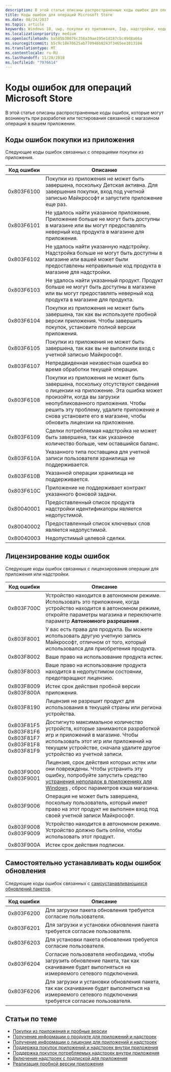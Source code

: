 ```yaml
---
description: В этой статье описаны распространенные коды ошибок для операций Microsoft Store для приложений и надстроек, включая покупки из приложения, лицензирование и обновления самостоятельно устанавливать приложения.
title: Коды ошибок для операций Microsoft Store
ms.date: 08/24/2017
ms.topic: article
keywords: Windows 10, uwp, покупки из приложения, Iap, надстройки, коды ошибок
ms.localizationpriority: medium
ms.openlocfilehash: ba505b30076c356a39ae195e1d187cbc49d8a66a
ms.sourcegitcommit: b5c9c18e70625ab770946b8243f3465ee1013184
ms.translationtype: MT
ms.contentlocale: ru-RU
ms.lasthandoff: 11/28/2018
ms.locfileid: "7976614"
---
```

# <a name="error-codes-for-store-operations"></a>Коды ошибок для операций Microsoft Store

<!-- confirm whether symbolic names are defined for app developers, or do they just handle direct error code values -->

В этой статье описаны распространенные коды ошибок, которые могут возникнуть при разработке или тестирования связанной с магазином операций в вашем приложении.

## <a name="in-app-purchase-error-codes"></a>Коды ошибок покупки из приложения

Следующие коды ошибок связанных с операциями покупки из приложения.

|  Код ошибки  |  Описание  |
|--------------|---------------|
| 0x803F6100   | Покупки из приложения не может быть завершена, поскольку Детская активна. Для завершения покупки, вход под учетной записью Майкрософт и запустите приложение еще раз.               |
| 0x803F6101   | Не удалось найти указанное приложение. Приложение больше не могут быть доступны в магазине или вы могут предоставлять неверный код продукта в магазине для приложения.     |
| 0x803F6102   | Не удалось найти указанную надстройку. Надстройка больше не могут быть доступны в магазине или вашей может были предоставлены неправильные код продукта в магазине для надстройки.                                               |
| 0x803F6103   | Не удалось найти указанный продукт. Продукт больше не могут быть доступны в магазине или вы могут предоставлять неверный код продукта в магазине для продукта.                                          |
| 0x803F6104   | Покупки из приложения не может быть завершена, так как вы используете пробной версии приложения. Чтобы завершить покупок, установите полной версии приложения.               |
| 0x803F6105   | Покупки из приложения не может быть завершена, так как вы не выполнили вход с учетной записью Майкрософт.                                              |
| 0x803F6107   | Непредвиденная неизвестная ошибка во время обработки текущей операции.                                             |
| 0x803F6108   | Покупки из приложения не может быть завершена, поскольку отсутствуют сведения о лицензии на приложение. Эта ошибка может произойти, когда вы загрузки неопубликованного приложения. Чтобы решить эту проблему, удалите приложение и снова установите его в магазине, чтобы обновить лицензии на приложение.                                          |
| 0x803F6109   | Сделки потребляемая надстройка не может быть завершена, так как указанное количество больше, чем оставшийся баланс.        |
| 0x803F610A   | Указанного типа поставщика для учетной записи пользователя хранилища не поддерживается.                                            |
| 0x803F610B   | Указанной операции хранилища не поддерживается.                                             |
| 0x803F610C   | Приложение не поддерживает контракт указанного фоновой задачи.                                             |
| 0x80040001   | Предоставленный список продукта надстройки идентификаторы является недопустимой.                        |
| 0x80040002   | Предоставленный список ключевых слов является недопустимой.                   |
| 0x80040003   | Недопустимый целевой сделки.                       |

## <a name="licensing-error-codes"></a>Лицензирование коды ошибок

Следующие коды ошибок связанных с лицензирования операции для приложения или надстройки.

|  Код ошибки  |  Описание  |
|--------------|---------------|
| 0x803F700C   | Устройство находится в автономном режиме. Использовать это приложение, когда устройство находится в автономном режиме, откройте параметры магазина и переключите параметр **Автономного разрешения** .            |
| 0x803F8001   | У вас есть права для продукта. Вы можете использовать другую учетную запись Майкрософт, отличном от того, который использовался для приобретения продукта.           |
| 0x803F8002   | Ваше право на использование продукта истек.           |
| 0x803F8003   | Ваше право на использование продукта находится в недопустимом состоянии, предотвращают лицензию.   |
| 0x803F8009<br/>0x803F800A   | Истек срок действия пробной версии приложения.   |
| 0x803F8190   |  Лицензия не разрешит продукт для использования в текущей страны или региона устройства.  |
| 0x803F81F5<br/>0x803F81F6<br/>0x803F81F7<br/>0x803F81F8<br/>0x803F81F9   |  Достигнуто максимальное количество устройств, которые занимаются разработкой игр и приложений в магазине. Чтобы использовать этот игр или приложений на текущем устройстве, сначала удалите другое устройство из учетной записи.  |
| 0x803F9000<br/>0x803F9001    |  Лицензия, срок действия которых истек или они повреждены. Чтобы устранить эту ошибку, попробуйте запустить средство [устранения неполадок в приложениях для Windows](https://support.microsoft.com/help/4027498/windows-run-the-troubleshooter-for-windows-apps) , сброс параметров кэша магазина.     |
| 0x803F9006    |  Операция не может быть завершена, поскольку пользователь, который имеет право на этот продукт не выполнен вход под своей учетной записи Майкрософт.            |
| 0x803F9008<br/>0x803F9009    |  Устройство находится в автономном режиме. Устройство должно быть online, чтобы использовать этот продукт.            |
| 0x803F900A    |  Истек срок действия подписки.            |


## <a name="self-install-update-error-codes"></a>Самостоятельно устанавливать коды ошибок обновления

Следующие коды ошибок связанных с [самоустанавливающихся обновлений пакетов](../packaging/self-install-package-updates.md).

|  Код ошибки  |  Описание  |
|--------------|---------------|
| 0x803F6200   | Для загрузки пакета обновления требуется согласие пользователя.               |
| 0x803F6201   | Для загрузки и установки обновления пакета требуется согласие пользователя.                                                  |
| 0x803F6203   | Для установки пакета обновления требуется согласие пользователя.                                         |
| 0x803F6204   | Согласие пользователя необходима, чтобы загрузить обновление пакета, так как скачивание будет выполняться на измеряемого сетевого подключения.                                             |
| 0x803F6206   | Для загрузки и установки обновления пакета, так как скачивание будет выполняться на измеряемого сетевого подключения требуется согласие пользователя.     |


## <a name="related-topics"></a>Статьи по теме

* [Покупки из приложения и пробные версии](in-app-purchases-and-trials.md)
* [Получение информации о продукте для приложений и надстроек](get-product-info-for-apps-and-add-ons.md)
* [Получение информации о лицензии для приложений и надстроек](get-license-info-for-apps-and-add-ons.md)
* [Поддержка покупок приложений и надстроек внутри приложения](enable-in-app-purchases-of-apps-and-add-ons.md)
* [Поддержка покупок потребляемых надстроек внутри приложения](enable-consumable-add-on-purchases.md)
* [Включение надстроек с подпиской для приложения](enable-subscription-add-ons-for-your-app.md)
* [Реализация пробной версии приложения](implement-a-trial-version-of-your-app.md)
